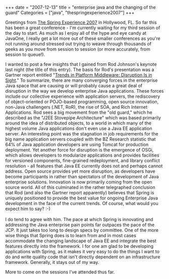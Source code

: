 +++
date = "2007-12-13"
title = "enterprise java and the changing of the guard"
Categories = ["java", "thespringexperience2007"]
+++

Greetings from [The Spring Experience 2007](http://www.thespringexperience.com) in Hollywood, FL. So far this has been a great conference - I'm currently waiting for my third session of the day to start. As much as I enjoy all of the hype and eye candy at JavaOne, I really get a lot more out of these smaller conferences as you're not running around stressed out trying to weave through thousands of geeks as you move from session to session (or more accurately, from session to queue!).  
  
I wanted to post a few insights that I gained from Rod Johnson's keynote last night (the title of this entry). The basis for Rod's presentation was a Gartner report entitled "[Trends in Platform Middleware: Disruption Is in Sight](http://www.gartner.com/DisplayDocument?ref=g_search&id=525420&subref=simplesearch)." To summarize, there are many converging forces in the enterprise Java space that are causing or will probably cause a great deal of disruption in the way we develop enterprise Java applications. These forces include our collective experience with application servers, the rediscovery of object-oriented or POJO-based programming, open source innovation, non-Java challengers (.NET, RoR), the rise of SOA, and Rich Internet Applications. Rod sees a big movement from the "old guard," which he described as the "J2EE Stovepipe Architecture" which was based primarily around the idea of distributed objects, to a world in which many of the highest volume Java applications don't even use a Java EE application server. An interesting point was the stagnation in job requirements for the big name application servers coupled with the BZ Research statistic that 64% of Java application developers are using Tomcat for production deployment. Yet another force for disruption is the emergence of OSGi, which allows developers to modularize applications and provides facilities for versioned components, fine-grained redeployment, and library conflict resolution - all features that Java EE currently does not and perhaps cannot address. Open source provides yet more disruption, as developers have become participants in rather than spectators of the development of Java enterprise solutions. Innovation is now primarily coming from the open source world. All of this culminated in the rather telegraphed conclusion that Rod (and also the Gartner report apparently) believes that Spring is uniquely positioned to provide the best value for ongoing Enterprise Java development in the face of the current trends. Of course, what would you expect him to say? :-) [  
](http://www.gartner.com/DisplayDocument?ref=g_search&id=525420&subref=simplesearch)  
I do tend to agree with him. The pace at which Spring is innovating and addressing the Java enterprise pain points far outpaces the pace of the JCP. It just takes too long to design specs by committee. One of the more wise things that Spring does is to learn from and in most cases accommodate the changing landscape of Java EE and integrate the best features directly into the framework. I for one am glad to be developing applications with Spring, as it makes it very easy to do the things I want to do and write quality code that isn't directly dependent on an infrastructure framework. Generally, it stays out of my way.  
  
More to come on the sessions I've attended thus far.
